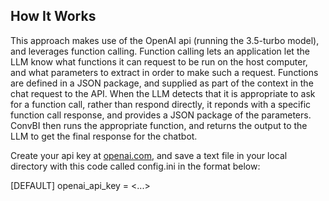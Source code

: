 ## How It Works

This approach makes use of the OpenAI api (running the 3.5-turbo model), and leverages function calling.
Function calling lets an application let the LLM know what functions it can request to be run on the host computer, 
and what parameters to extract in order to make such a request. Functions are defined in a JSON package, and supplied 
as part of the context in the chat request to the API. When the LLM detects that it is appropriate to ask for a function call, 
rather than respond directly, it reponds with a specific function call response, and provides a JSON package of the parameters. 
ConvBI then runs the appropriate function, and returns the output to the LLM to get the final response for the chatbot.

Create your api key at [openai.com](https://openai.com/), and save a text file in your local directory with this code called config.ini in the format below:

[DEFAULT]
openai_api_key = <...>

